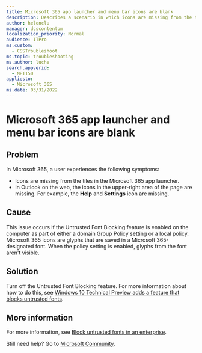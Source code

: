 ```yaml
---
title: Microsoft 365 app launcher and menu bar icons are blank
description: Describes a scenario in which icons are missing from the tiles in the Microsoft 365 app launcher and from the menu bar in Outlook on the web.
author: helenclu
manager: dcscontentpm
localization_priority: Normal
audience: ITPro
ms.custom: 
  - CSSTroubleshoot
ms.topic: troubleshooting
ms.author: luche
search.appverid: 
  - MET150
appliesto: 
  - Microsoft 365
ms.date: 03/31/2022
---
```


# Microsoft 365 app launcher and menu bar icons are blank

## Problem

In Microsoft 365, a user experiences the following symptoms:

- Icons are missing from the tiles in the Microsoft 365 app launcher.    
- In Outlook on the web, the icons in the upper-right area of the page are missing. For example, the **Help** and **Settings** icon are missing.    

## Cause

This issue occurs if the Untrusted Font Blocking feature is enabled on the computer as part of either a domain Group Policy setting or a local policy. Microsoft 365 icons are glyphs that are saved in a Microsoft 365-designated font. When the policy setting is enabled, glyphs from the font aren't visible.

## Solution

Turn off the Untrusted Font Blocking feature. For more information about how to do this, see [Windows 10 Technical Preview adds a feature that blocks untrusted fonts](https://support.microsoft.com/help/3053676).

## More information

For more information, see [Block untrusted fonts in an enterprise](/windows/security/threat-protection/block-untrusted-fonts-in-enterprise).

Still need help? Go to [Microsoft Community](https://answers.microsoft.com).